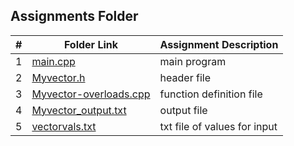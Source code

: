 ##  Assignments Folder

|   #   | Folder Link | Assignment Description |
| :---: | ----------- | ---------------------- |
|   1   | [main.cpp](https://github.com/jonscales/2143-OOP-Scales/edit/main/Assignments/P02/main.cpp)         |  main program |                      |
|   2   | [Myvector.h](https://github.com/jonscales/2143-OOP-Scales/edit/main/Assignments/P02/Myvector.h)         | header file |
|   3  | [Myvector-overloads.cpp](https://github.com/jonscales/2143-OOP-Scales/blob/main/Assignments/P02/Myvector-overloads.cpp)        | function definition file |
|   4  | [Myvector_output.txt](https://github.com/jonscales/2143-OOP-Scales/tree/main/Assignments/P02/Myvector_output.txt)     | output file|
|   5  | [vectorvals.txt]()| txt file of values for input      | 

